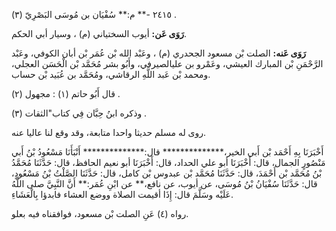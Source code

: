 ٢٤١٥ -** م:** سُفْيَان بن مُوسَى البَصْرِيّ (٣) .

**رَوَى عَن:** أيوب السختياني (م) ، وسيار أبي الحكم.

**رَوَى عَنه:** الصلت بْن مسعود الجحدري (م) ، وعَبْد الله بْن عُمَر بْن أبان الكوفي، وعَبْد الرَّحْمَنِ بْن المبارك العيشي، وعَمْرو بن عليالصيرفي، وأَبُو بشر مُحَمَّد بْن الْحَسَن العجلي، ومحمد بْن عَبد اللَّهِ الرقاشي، ومُحَمَّد بن عُبَيد بْن حساب.

قال أَبُو حاتم (١) : مجهول (٢) .

وذكره ابنُ حِبَّان فِي كتاب"الثقات (٣) .

روى له مسلم حديثا واحدا متابعة، وقد وقع لنا عاليا عنه.

أَخْبَرَنَا بِهِ أَحْمَد بْن أَبي الخير،************** قال:************** أَنْبَأَنَا مَسْعُودُ بْنُ أَبي مَنْصُورٍ الجمال، قال: أَخْبَرَنَا أبو علي الحداد، قال: أَخْبَرَنَا أبو نعيم الحافظ، قال: حَدَّثَنَا مُحَمَّدُ بْنُ مُحَمَّد بْن أَحْمَدَ، قال: حَدَّثَنَا مُحَمَّد بْن عبدوس بْن كامل، قال: حَدَّثَنَا الصَّلْتُ بْنُ مَسْعُودٍ، قال: حَدَّثَنَا سُفْيَانُ بْنُ مُوسَى، عن أيوب، عن نافع،** عن ابْنِ عُمَر:** أَنَّ النَّبِيَّ صلى اللَّهُ عَلَيْه وسَلَّمَ قال: إِذَا أقيمت الصلاة ووضع العشاء فابدؤا بِالْعَشَاءِ.

رواه (٤) عَنِ الصلت بْن مسعود، فوافقناه فيه بعلو.